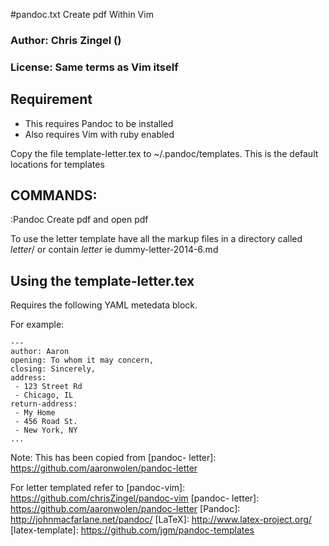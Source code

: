 #pandoc.txt  Create pdf  Within Vim

### Author:  Chris Zingel ()
### License: Same terms as Vim itself

## Requirement

- This requires Pandoc to be installed
- Also requires Vim with ruby enabled


Copy the file template-letter.tex to ~/.pandoc/templates. This is
the default locations for templates


## COMMANDS:

:Pandoc                 Create pdf and open pdf

To use the letter template have all the markup files in a
directory called *letter*/ or contain *letter* ie
dummy-letter-2014-6.md

## Using the template-letter.tex

Requires the following YAML  metedata block.

For example:

	---
	author: Aaron
	opening: To whom it may concern,
	closing: Sincerely,
	address: 
	 - 123 Street Rd
	 - Chicago, IL
	return-address: 
	 - My Home
	 - 456 Road St.
	 - New York, NY
	...

Note: This has been copied from  [pandoc- letter]: https://github.com/aaronwolen/pandoc-letter


For letter templated refer to
[pandoc-vim]: https://github.com/chrisZingel/pandoc-vim
[pandoc- letter]: https://github.com/aaronwolen/pandoc-letter
[Pandoc]: http://johnmacfarlane.net/pandoc/
[LaTeX]: http://www.latex-project.org/
[latex-template]: https://github.com/jgm/pandoc-templates
